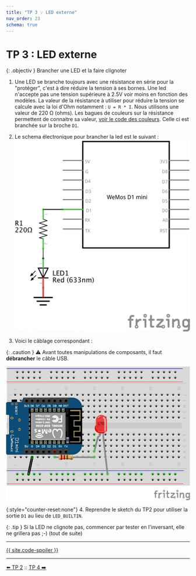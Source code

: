 ```yaml
---
title: "TP 3 💡 LED externe"
nav_order: 23
schema: true
---
```


# TP 3 : LED externe

{: .objectiv }
Brancher une LED et la faire clignoter

1. Une LED se branche toujours avec une résistance en série pour la "protéger", c'est à dire réduire la tension à ses bornes. Une led n'accepte pas une tension supérieure à 2.5V voir moins en fonction des modèles. La valeur de la résistance à utiliser pour réduire la tension se calcule avec la loi d'Ohm notamment : `U = R * I`. Nous utilisons une valeur de 220 Ω (ohms). Les bagues de couleurs sur la résistance permettent de connaitre sa valeur, [voir le code des couleurs](composants.md#résistance). Celle ci est branchée sur la broche `D1`.

2. Le schema électronique pour brancher la led est le suivant :
![schema-tp3](resources/tp3-schema.jpg)

3. Voici le câblage correspondant :

{: .caution }
⚠️ Avant toutes manipulations de composants, il faut **débrancher** le câble USB.

![montage-tp3](resources/tp3-montage.jpg)

{:style="counter-reset:none"}
4. Reprendre le sketch du TP2 pour utiliser la sortie `D1` au lieu de `LED_BUILTIN`.

{: .tip }
Si la LED ne clignote pas, commencer par tester en l'inversant, elle ne grillera pas ;-) (tout de suite)

----
[{{ site.code-spoiler }}](tp3_code.md)

----
[⬅️ TP 2](tp2.md) :: [TP 4 ➡️](tp4.md)
